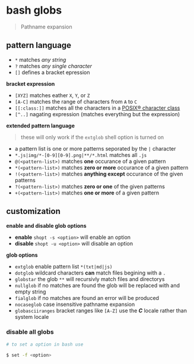 # bash globs
> Pathname expansion

## pattern language
* `*` matches *any string* 
* `?` matches *any single character*
* `[]` defines a bracket epression  

**bracket expression**
* `[XYZ]` matches eather `X`, `Y`, or `Z`
* `[A-C]` matches the range of characters from `A` to `C`
* `[[:class:]]` matches all the characters in a [POSIX® character class](/character-class.md)
* `[^..]` nagating expression (matches everything but the expression)  

**extended pattern language**
> these will only work if the `extglob` shell option is turned on  

* a pattern list is one or more patterns seporated by the `|` character
 * `*.js|img/*-[0-9][0-9].png|**/*.html` matches all `.js` 
* `@(<pattern-list>)` matches **one** occurance of a given pattern
* `*(<pattern-list>)` matches **zero or more** occurance of a given pattern
* `!(<pattern-list>)` matches **anything except** occurance of the given patterns
* `?(<pattern-list>)` matches **zero or one**  of the given patterns
* `+(<pattern-list>)` matches **one or more** of a given pattern  



## customization
**enable and disable glob options**

* **enable** `shopt -s <option>` will enable an option  
* **disable** `shopt -u <option>` will disable an option  

**glob options**  

* `extglob` enable pattern list `*(txt|md|js)` 
* `dotglob` wildcard characters **can** match files begining with a `.`
* `globstar` the glob `**` will recursivly match files and directorys
* `nullglob` if no matches are found the glob will be replaced with and empty string
* `fialglob` if no matches are found an error will be produced
* `nocaseglob` case insensitive pathname expansion
* `globasciiranges` bracket ranges like `[A-Z]` use the _**C**_ locale rather than system locale

### disable all globs
``` sh
# to set a option in bash use 

$ set -f <option>
```
